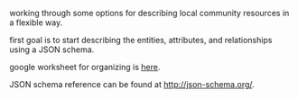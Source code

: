 working through some options for describing local community resources in a flexible way. 

first goal is to start describing the entities, attributes, and relationships using a JSON schema. 

google worksheet for organizing is [here](https://docs.google.com/spreadsheets/d/1K_XIwxAyY9HZxx46W7dsoG--C7C-jf3X58K1ut7P2uo/edit#gid=0).

JSON schema reference can be found at http://json-schema.org/.
